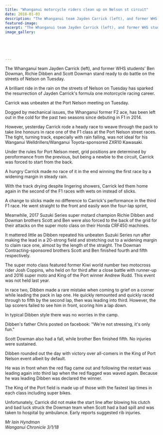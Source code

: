 ```yaml
---
title: "Whanganui motorcycle riders clean up on Nelson st circuit"
date: 2018-01-03
description: "The Whanganui team Jayden Carrick (left), and former WHS students' Ben Dowman, Richie Dibben & Scott Dowman stand ready to do battle on the streets of Nelson..."
featured-image: 
excerpt: "The Whanganui team Jayden Carrick (left), and former WHS students' Ben Dowman, Richie Dibben and Scott Dowman stand ready to do battle on the streets of Nelson on Tuesday."
image_gallery:
	
	
	
	
	
---
```


<p><span>The Whanganui team Jayden Carrick (left), and former WHS students' Ben Dowman, Richie Dibben and Scott Dowman stand ready to do battle on the streets of Nelson on Tuesday.</span></p>
<p class="element element-paragraph">A brilliant ride in the rain on the streets of Nelson on Tuesday has sparked the resurrection of Jayden Carrick's formula one motorcycle racing career.</p>
<p class="element element-paragraph">Carrick was unbeaten at the Port Nelson meeting on Tuesday.</p>
<p class="element element-paragraph">Dogged by mechanical issues, the Whanganui former F2 ace, has been left out in the cold for the past two seasons since debuting in F1 in 2014.</p>
<p class="element element-paragraph">However, yesterday Carrick rode a heady race to weave through the pack to take line honours in race one of the F1 class at the Port Nelson street races. The tight, turning track, especially with rain falling, was not ideal for his Wanganui Welldrillers/Wanganui Toyota-sponsored ZXR10 Kawasaki.</p>
<p class="element element-paragraph">Under the rules for Port Nelson meet, grid positions are determined by peroformance from the previous, but being a newbie to the circuit, Carrick was forced to start from the back.</p>
<p class="element element-paragraph">A hungry Carrick made no race of it in the end winning the first race by a widening margin in steady rain.</p>
<p class="element element-paragraph">With the track drying despite lingering showers, Carrick led them home again in the second of the F1 races with wets on instead of slicks.</p>
<p class="element element-paragraph">A change to slicks made no difference to Carrick's performance in the third F1 race. He went straight to the front and easily won the four-lap sprint,</p>
<p class="element element-paragraph">Meanwhile, 2017 Suzuki Series super motard champion Richie Dibben and Dowman brothers Scott and Ben were also forced to the back of the grid for their attacks on the super moto class on their Honda CRF450 machines.</p>
<p class="element element-paragraph">It mattered little as Dibben repeated his unbeaten Suzuki Series run after making the lead in a 20-strong field and stretching out to a widening margin to claim race one, almost by the length of the straight. The Dowman Contracting-sponsored brothers Scott and Ben finished fourth and fifth respectively.</p>
<p class="element element-paragraph">The super moto class featured former Kiwi world number two motocross rider Josh Coppins, who held on for third after a close battle with runner-up and 2016 super moto and King of the Port winner Andrew Rudd. This event was not held last year.</p>
<p class="element element-paragraph">In race two, Dibben made a rare mistake when coming to grief on a corner while leading the pack in lap one. He quickly remounted and quickly raced through to fifth by the second lap, then was leading into third. However, the lap scorers failed to see him in front, scoring him a lap down.</p>
<p class="element element-paragraph">In typical Dibben style there was no worries in the camp.</p>
<p class="element element-paragraph">Dibben's father Chris posted on facebook: "We're not stressing, it's only fun."</p>
<p class="element element-paragraph">Scott Dowman also had a fall, while brother Ben finished fifth. No injuries were sustained.</p>
<p class="element element-paragraph">Dibben rounded out the day with victory over all-comers in the King of Port Nelson event albeit by default.</p>
<p class="element element-paragraph">He was in front when the red flag came out and following the restart was leading again into third lap when the red flagged was waved again. Because he was leading Dibben was declared the winner.</p>
<p class="element element-paragraph">The King of the Port field is made up of those with the fastest lap times in each class including super bikes.</p>
<p class="element element-paragraph">Unfortunately, Carrick did not make the start line after blowing his clutch and bad luck struck the Dowman team when Scott had a bad spill and was taken to hospital by ambulance. Early reports suggested rib injuries.</p>
<p><em>Mr Iain Hyndman</em><br /><em>Wanganui Chronicle 3/1/18</em></p>

